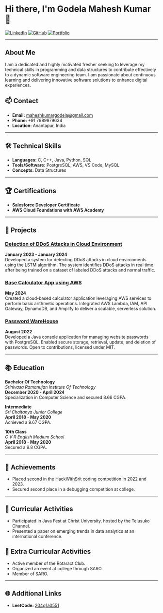 # Hi there, I'm Godela Mahesh Kumar 👋

[![LinkedIn](https://img.shields.io/badge/-LinkedIn-blue)](https://www.linkedin.com/in/mahesh-kumar-godela-898405252/)
[![GitHub](https://img.shields.io/badge/-GitHub-black)](https://github.com/204g1a0551)
[![Portfolio](https://img.shields.io/badge/-Portfolio-brightgreen)](https://204g1a0551.github.io/maheshkumargodela.github.io/)

---

## About Me

I am a dedicated and highly motivated fresher seeking to leverage my technical skills in programming and data structures to contribute effectively to a dynamic software engineering team. I am passionate about continuous learning and delivering innovative software solutions to enhance digital experiences.

## 📫 Contact

- **Email:** maheshkumargodela@gmail.com
- **Phone:** +91 7989979634
- **Location:** Anantapur, India

---

## 🛠️ Technical Skills

- **Languages:** C, C++, Java, Python, SQL
- **Tools/Software:** PostgreSQL, AWS, VS Code, MySQL
- **Concepts:** Data Structures

---

## 🏆 Certifications

- **Salesforce Developer Certificate**
- **AWS Cloud Foundations with AWS Academy**

---

## 💼 Projects

### [Detection of DDoS Attacks in Cloud Environment](https://github.com/204g1a0551/DDoS-Detection)
**January 2023 - January 2024**  
Developed a system for detecting DDoS attacks in cloud environments using the LSTM algorithm. The system identifies DDoS attacks in real time after being trained on a dataset of labeled DDoS attacks and normal traffic.

### [Base Calculator App using AWS](https://github.com/204g1a0551/Base-Calculator-AWS)
**May 2024**  
Created a cloud-based calculator application leveraging AWS services to perform basic arithmetic operations. Integrated AWS Lambda, IAM, API Gateway, DynamoDB, and Amplify to deliver a scalable, serverless solution.

### [Password WareHouse](https://github.com/204g1a0551/Password-WareHouse)
**August 2022**  
Developed a Java console application for managing website passwords with PostgreSQL. Enabled secure storage, retrieval, update, and deletion of passwords. Open to contributions, licensed under MIT.

---

## 📚 Education

**Bachelor Of Technology**  
_Srinivasa Ramanujan Institute Of Technology_  
**December 2020 - April 2024**  
Specialization in Computer Science and secured 8.66 CGPA.

**Intermediate**  
_Sri Chaitanya Junior College_  
**April 2018 - May 2020**  
Achieved a 9.67 CGPA.

**10th Class**  
_C V R English Medium School_  
**April 2018 - May 2020**  
Secured a 9.8 CGPA.

---

## 🏅 Achievements

- Placed second in the HackWithSrit coding competition in 2022 and 2023.
- Secured second place in a debugging competition at college.

---

## 🎉 Curricular Activities

- Participated in Java Fest at Christ University, hosted by the Telusuko Channel.
- Presented a paper on emerging trends in data analytics at an international conference.

## 🏀 Extra Curricular Activities

- Active member of the Rotaract Club.
- Organized an event at college through SARO.
- Member of SARO.

---

## 🌐 Additional Links

- **LeetCode:** [204g1a0551](https://leetcode.com/u/204g1a0551/)
